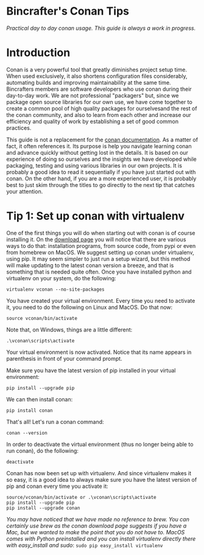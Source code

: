 Bincrafter's Conan Tips
=======================

*Practical day to day conan usage. This guide is always a work in progress.*

Introduction
============

Conan is a very powerful tool that greatly diminishes project setup time. When used exclusively, it also shortens configuration files considerably, automating builds and improving maintainability at the same time. Bincrafters members are software developers who use conan during their day-to-day work. We are not professional "packagers" but, since we package open source libraries for our own use, we have come together to create a common pool of high quality packages for ourselvesand the rest of the conan community, and also to learn from each other and increase our efficiency and quality of work by establishing a set of good common practices.

This guide is not a replacement for the [conan documentation](http://docs.conan.io/en/latest/). As a matter of fact, it often references it. Its purpose is help you navigate learning conan and advance quickly without getting lost in the details. It is based on our experience of doing so ourselves and the insights we have developed while packaging, testing and using various libraries in our own projects. It is probably a good idea to read it sequentially if you have just started out with conan. On the other hand, if you are a more experienced user, it is probably best to just skim through the titles to go directly to the next tip that catches your attention.

Tip 1: Set up conan with virtualenv
===================================
One of the first things you will do when starting out with conan is of course installing it. On the [download page](https://www.conan.io/downloads) you will notice that there are various ways to do that: installation programs, from source code, from pypi or even from homebrew on MacOS. We suggest setting up conan under virtualenv, using pip. It may seem simpler to just run a setup wizard, but this method will make updating to the latest conan version a breeze, and that is something that is needed quite often. Once you have installed python and virtualenv on your system, do the following:

	virtualenv vconan --no-site-packages
	
You have created your virtual environment. Every time you need to activate it, you need to do the following on Linux and MacOS. Do that now:

	source vconan/bin/activate
	
Note that, on Windows, things are a little different:

	.\vconan\scripts\activate
	
Your virtual environment is now activated. Notice that its name appears in parenthesis in front of your command prompt.

Make sure you have the latest version of pip installed in your virtual environment:

	pip install --upgrade pip
	
We can then install conan:

	pip install conan
	
That's all! Let's run a conan command:

	conan --version
	
In order to deactivate the virtual environment (thus no longer being able to run conan), do the following:

	deactivate
	
Conan has now been set up with virtualenv. And since virtualenv makes it so easy, it is a good idea to always make sure you have the latest version of pip and conan every time you activate it:

	source/vconan/bin/activate or .\vconan\scripts\activate
	pip install --upgrade pip
	pip install --upgrade conan

*You may have noticed that we have made no reference to brew. You can certainly use brew as the conan download page suggests if you have a Mac, but we wanted to make the point that you do not have to. MacOS comes with Python preinstalled and you can install virtualenv directly there with easy_install and sudo*: `sudo pip easy_install virtualenv`
